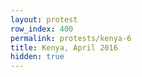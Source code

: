 ```yaml
---
layout: protest
row_index: 400
permalink: protests/kenya-6
title: Kenya, April 2016
hidden: true
---
```

